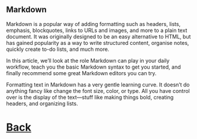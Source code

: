 ## Markdown

Markdown is a popular way of adding formatting such as headers, lists, emphasis, blockquotes, links to URLs and images, and more to a plain text document. It was originally designed to be an easy alternative to HTML, but has gained popularity as a way to write structured content, organise notes, quickly create to-do lists, and much more.

In this article, we’ll look at the role Markdown can play in your daily workflow, teach you the basic Markdown syntax to get you started, and finally recommend some great Markdown editors you can try.

Formatting text in Markdown has a very gentle learning curve. It doesn’t do anything fancy like change the font size, color, or type. All you have control over is the display of the text—stuff like making things bold, creating headers, and organizing lists.   

# [Back](Readall.md)    